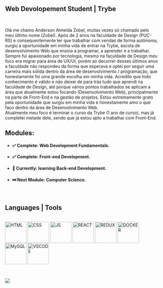 
## Web Devolopement Student | Trybe
<br>

Olá me chamo Anderson Almeida Zobel, muitas vezes só chamado pelo meu último nome (Zobel).
Após de 2 anos na faculdade de Design (PUC-RS) e consequentemente ter que trabalhar com vendas de forma autônoma, surgiu a oportunidade em minha vida de entrar na Trybe, escola de desenvolvimento Web que ensina a programar, a aprender e a trabalhar. Sempre fui apaixonado por tecnologia, mesmo na faculdade de Design meu foco era migrar para área de UX/UI, porém ao decorrer desses últimos anos a faculdade não respondeu da forma que esperava e optei por seguir uma carreira mais sólida dentro da área de desenvolvimento / programação, que honestamente foi uma grande escolha em minha vida.
 Acredito que todo conhecimento é válido e não deixei de para trás tudo que aprendi na faculdade de Design, até porque vários pontos trabalhados se aplicam a área que atualmente estou focando (Desenvolvimento Web), principalmente na parte de Front-End e na gestão de projetos. 
 Estou extremamente grato pela oportunidade que surgiu em minha vida e honestamente amo o que faço dentro da área de Desenvolvimento Web. <br>
 Atualmente meu foco é terminar o curso da Trybe (1 ano de curso), mas já completei metade dele, sendo que já estou apto a trabalhar com Front-End.

## Modules:
- #### ✅ Complete: Web Development Fundamentals.
- #### ✅ Complete: Front-end Development. 
- #### :open_book: Currently: learning Back-end Development. 
- #### :next_track_button: Next Module: Computer Science. 
 
<br>

<!--
**Anderson-Zobel/Anderson-Zobel** is a ✨ _special_ ✨ repository because its `README.md` (this file) appears on your GitHub profile.

Here are some ideas to get you started:

- 🔭 I’m currently working on ...
- 🌱 I’m currently learning ...
- 👯 I’m looking to collaborate on ...
- 🤔 I’m looking for help with ...
- 💬 Ask me about ...
- 📫 How to reach me: ...
- 😄 Pronouns: ...
- ⚡ Fun fact: ...
-->

<!--  ![Anurag's GitHub stats](https://github-readme-stats.vercel.app/api?username=Anderson-Zobel&show_icons=true&count_private=true&theme=radical) -->
## Languages | Tools
<div style="display: inline_block"><br>
   <img align="center" alt="HTML" width="70"    src="https://cdn.jsdelivr.net/gh/devicons/devicon/icons/html5/html5-original.svg" />
   <img align="center" alt="CSS" width="70"     src="https://cdn.jsdelivr.net/gh/devicons/devicon/icons/css3/css3-original.svg" />
   <img align="center" alt="JS" width="70"      src="https://cdn.jsdelivr.net/gh/devicons/devicon/icons/javascript/javascript-original.svg" />
   <img align="center" alt="REACT" width="70"   src="https://cdn.jsdelivr.net/gh/devicons/devicon/icons/react/react-original.svg" />
   <img align="center" alt="REDUX" width="70"   src="https://cdn.jsdelivr.net/gh/devicons/devicon/icons/redux/redux-original.svg" /> 
   <img align="center" alt="DOCKER" width="70"  src="https://cdn.jsdelivr.net/gh/devicons/devicon/icons/docker/docker-original.svg" />
   <img align="center" alt="MySQL" width="70"   src="https://cdn.jsdelivr.net/gh/devicons/devicon/icons/mysql/mysql-original.svg" />
   <img align="center" alt="VSCODE" width="70"  src="https://cdn.jsdelivr.net/gh/devicons/devicon/icons/vscode/vscode-original.svg" />
 
</div>
<br>

##

<div>

  <a href="https://www.linkedin.com/in/anderson-zobel" target="_blank"><img src="https://img.shields.io/badge/-LinkedIn-%230077B5?style=for-the-badge&logo=linkedin&logoColor=white" target="_blank"></a>
 
</div>
